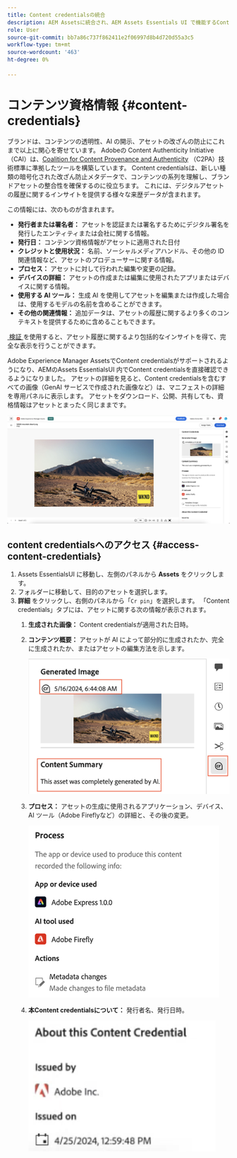 ```yaml
---
title: Content credentialsの統合
description: AEM Assetsに統合され、AEM Assets Essentials UI で機能するContent credentialsを使用すると、アセットの作成方法や誰がアセットの作成に関与したかなど、アセットの履歴にコンテキストを提供できます。 デジタルコンテンツの栄養ラベルと同様、Content credentialsは透明性を高め、オーディエンスとの信頼を構築するのに役立ちます。
role: User
source-git-commit: bb7a86c737f862411e2f06997d8b4d720d55a3c5
workflow-type: tm+mt
source-wordcount: '463'
ht-degree: 0%

---
```



# コンテンツ資格情報 {#content-credentials}

ブランドは、コンテンツの透明性、AI の開示、アセットの改ざんの防止にこれまで以上に関心を寄せています。 Adobeの Content Authenticity Initiative （CAI）は、[Coalition for Content Provenance and Authenticity](https://c2pa.org/specifications/specifications/1.1/specs/C2PA_Specification.html#_trust_model) （C2PA）技術標準に準拠したツールを構築しています。 Content credentialsは、新しい種類の暗号化された改ざん防止メタデータで、コンテンツの系列を理解し、ブランドアセットの整合性を確保するのに役立ちます。 これには、デジタルアセットの履歴に関するインサイトを提供する様々な来歴データが含まれます。

この情報には、次のものが含まれます。

* **発行者または署名者：** アセットを認証または署名するためにデジタル署名を発行したエンティティまたは会社に関する情報。
* **発行日：** コンテンツ資格情報がアセットに適用された日付
* **クレジットと使用状況：** 名前、ソーシャルメディアハンドル、その他の ID 関連情報など、アセットのプロデューサーに関する情報。
* **プロセス：** アセットに対して行われた編集や変更の記録。
* **デバイスの詳細：** アセットの作成または編集に使用されたアプリまたはデバイスに関する情報。
* **使用する AI ツール：** 生成 AI を使用してアセットを編集または作成した場合は、使用するモデルの名前を含めることができます。
* **その他の関連情報：** 追加データは、アセットの履歴に関するより多くのコンテキストを提供するために含めることもできます。

[&#x200B; 検証 &#x200B;](https://contentcredentials.org/verify) を使用すると、アセット履歴に関するより包括的なインサイトを得て、完全な表示を行うことができます。

Adobe Experience Manager AssetsでContent credentialsがサポートされるようになり、AEMのAssets EssentialsUI 内でContent credentialsを直接確認できるようになりました。 アセットの詳細を見ると、Content credentialsを含むすべての画像（GenAI サービスで作成された画像など）は、マニフェストの詳細を専用パネルに表示します。 アセットをダウンロード、公開、共有しても、資格情報はアセットとまったく同じままです。

![assetss](/help/using/assets/content-credentials.png)

## content credentialsへのアクセス {#access-content-credentials}

1. Assets EssentialsUI に移動し、左側のパネルから **Assets** をクリックします。
1. フォルダーに移動して、目的のアセットを選択します。
1. **詳細** をクリックし、右側のパネルから「`Cr pin`」を選択します。 「Content credentials」タブには、アセットに関する次の情報が表示されます。
   1. **生成された画像：** Content credentialsが適用された日時。
   1. **コンテンツ概要：** アセットが AI によって部分的に生成されたか、完全に生成されたか、またはアセットの編集方法を示します。

      ![&#x200B; コンテンツの概要 &#x200B;](/help/using/assets/content-credentials1.png)
   1. **プロセス：** アセットの生成に使用されるアプリケーション、デバイス、AI ツール（Adobe Fireflyなど）の詳細と、その後の変更。

      ![&#x200B; プロセス &#x200B;](/help/using/assets/CR-Process.png)
   1. **本Content credentialsについて：** 発行者名、発行日時。

      ![&#x200B; 発行者 &#x200B;](/help/using/assets/CR-issuer.png)